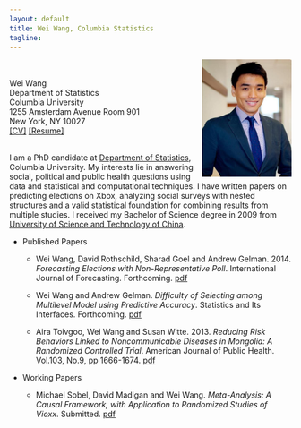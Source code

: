 ```yaml
---
layout: default
title: Wei Wang, Columbia Statistics 
tagline: 
---
```

<img src="figures/ssw.jpg" style="float:right" width="160" height="210" />
</p><br><br>
Wei Wang <br>
Department of Statistics<br>
Columbia University<br>
1255 Amsterdam Avenue Room 901<br>
New York, NY 10027
<br>
<a href="CV_WeiWang.pdf">[CV]</a>
<a href="resume_WeiWang.pdf">[Resume]</a><br><br></p>

<p>I am a PhD candidate at <a href="http://stat.columbia.edu">Department of
Statistics</a>, Columbia University. My interests lie in answering social,
political and public health questions using data and statistical and
computational techniques. I have written papers on predicting elections on Xbox,
analyzing social surveys with nested structures and a valid statistical
foundation for combining results from multiple studies. I received my Bachelor of
Science degree in 2009 from <a href="http://en.ustc.edu.cn/">University of
Science and Technology of China</a>. </p>


* Published Papers
   - Wei Wang, David Rothschild, Sharad Goel and Andrew Gelman. 2014. _Forecasting
     Elections  with Non-Representative Poll_. International Journal of
     Forecasting. Forthcoming. [pdf](research/forecasting-with-nonrepresentative-polls.pdf)

   - Wei Wang and Andrew Gelman. _Difficulty of Selecting among Multilevel Model
    using Predictive Accuracy_. Statistics and Its
    Interfaces. Forthcoming. [pdf](research/difficulty-of-selecting-multilevel-models.pdf)

   - Aira Toivgoo, Wei Wang and Susan Witte. 2013.  _Reducing Risk
Behaviors Linked to Noncommunicable Diseases in Mongolia: A Randomized Controlled
Trial_. American Journal of Public Health. Vol.103, No.9, pp 1666-1674.
[pdf](research/reducing-risk-behaviros-linked-to-noncommunicable-diseases.pdf)

* Working Papers
  - Michael Sobel, David Madigan and Wei Wang. _Meta-Analysis: A Causal Framework, with Application to Randomized Studies of Vioxx_. Submitted. [pdf](research/Meta-Analysis-A-Causal-Framework.pdf)

<!--  - Wei Wang, Ben Goodrich, Jonathan Kropko and Andrew Gelman. _Iterative Conditional Imputation of Time-Series Cross-Section Data._ In preparation. 
      - Wei Wang, Michael Sobel. _Causal Inference of Meta-Analysis using Bayesian Hierarchical Models._ In preparation.
-->



